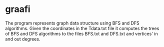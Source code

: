 # graafi

The program represents graph data structure using BFS and DFS algorithms. 
Given the coordinates in the Tdata.txt file it computes the trees of BFS and DFS algorithms to 
the files BFS.txt and DFS.txt and vertices' in and out degrees.
